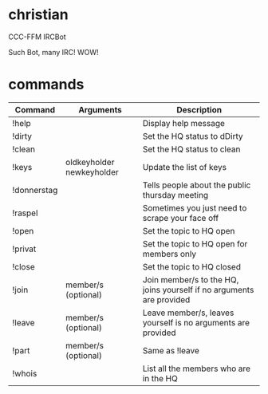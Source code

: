 # christian
CCC-FFM IRCBot 

Such Bot, many IRC! WOW!

# commands
| Command | Arguments | Description                |
|---------|-----------|----------------------------|
| !help   | | Display help message       |
| !dirty  | | Set the HQ status to dDirty |
| !clean  | | Set the HQ status to clean |
| !keys   | oldkeyholder newkeyholder | Update the list of keys |
| !donnerstag |  | Tells people about the public thursday meeting |
| !raspel | | Sometimes you just need to scrape your face off|
| !open   | | Set the topic to HQ open                  |
| !privat | | Set the topic to HQ open for members only |
| !close  | | Set the topic to HQ closed |
| !join   | member/s (optional)| Join member/s to the HQ, joins yourself if no arguments are provided|
| !leave  | member/s (optional)| Leave member/s, leaves yourself is no arguments are provided|
| !part   | member/s (optional)| Same as !leave |
| !whois  | | List all the members who are in the HQ |
